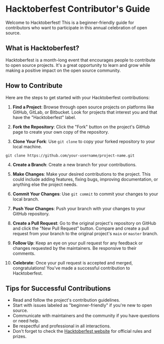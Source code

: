 # Hacktoberfest Contributor's Guide

Welcome to Hacktoberfest! This is a beginner-friendly guide for contributors who want to participate in this annual celebration of open source.

## What is Hacktoberfest?

Hacktoberfest is a month-long event that encourages people to contribute to open source projects. It's a great opportunity to learn and grow while making a positive impact on the open source community.

## How to Contribute

Here are the steps to get started with your Hacktoberfest contributions:

1. **Find a Project**: Browse through open source projects on platforms like GitHub, GitLab, or Bitbucket. Look for projects that interest you and that have the "Hacktoberfest" label.

2. **Fork the Repository**: Click the "Fork" button on the project's GitHub page to create your own copy of the repository.

3. **Clone Your Fork**: Use `git clone` to copy your forked repository to your local machine.

`git clone https://github.com/your-username/project-name.git`

4. **Create a Branch**: Create a new branch for your contributions.


5. **Make Changes**: Make your desired contributions to the project. This could include adding features, fixing bugs, improving documentation, or anything else the project needs.

6. **Commit Your Changes**: Use `git commit` to commit your changes to your local branch.


7. **Push Your Changes**: Push your branch with your changes to your GitHub repository.


8. **Create a Pull Request**: Go to the original project's repository on GitHub and click the "New Pull Request" button. Compare and create a pull request from your branch to the original project's `main` or `master` branch.

9. **Follow Up**: Keep an eye on your pull request for any feedback or changes requested by the maintainers. Be responsive to their comments.

10. **Celebrate**: Once your pull request is accepted and merged, congratulations! You've made a successful contribution to Hacktoberfest.

## Tips for Successful Contributions

- Read and follow the project's contribution guidelines.
- Start with issues labeled as "beginner-friendly" if you're new to open source.
- Communicate with maintainers and the community if you have questions or need help.
- Be respectful and professional in all interactions.
- Don't forget to check the [Hacktoberfest website](https://hacktoberfest.digitalocean.com/) for official rules and prizes.
